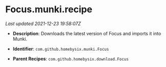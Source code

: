 # Focus.munki.recipe

_Last updated 2021-12-23 19:58:07Z_

- **Description**: Downloads the latest version of Focus and imports it into Munki.

- **Identifier**: `com.github.homebysix.munki.Focus`

- **Parent Recipes**: `com.github.homebysix.download.Focus`
